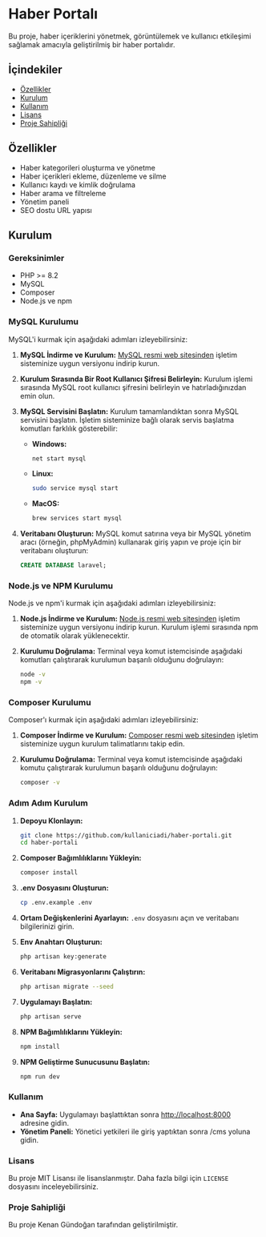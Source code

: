 # Haber Portalı

Bu proje, haber içeriklerini yönetmek, görüntülemek ve kullanıcı etkileşimi sağlamak amacıyla geliştirilmiş bir haber portalıdır.

## İçindekiler

- [Özellikler](#özellikler)
- [Kurulum](#kurulum)
- [Kullanım](#kullanım)
- [Lisans](#lisans)
- [Proje Sahipliği](#proje-sahipliği)

## Özellikler

- Haber kategorileri oluşturma ve yönetme
- Haber içerikleri ekleme, düzenleme ve silme
- Kullanıcı kaydı ve kimlik doğrulama
- Haber arama ve filtreleme
- Yönetim paneli
- SEO dostu URL yapısı

## Kurulum

### Gereksinimler

- PHP >= 8.2
- MySQL
- Composer
- Node.js ve npm

### MySQL Kurulumu

MySQL'i kurmak için aşağıdaki adımları izleyebilirsiniz:

1. **MySQL İndirme ve Kurulum:**
    [MySQL resmi web sitesinden](https://dev.mysql.com/downloads/mysql/) işletim sisteminize uygun versiyonu indirip kurun.

2. **Kurulum Sırasında Bir Root Kullanıcı Şifresi Belirleyin:** 
    Kurulum işlemi sırasında MySQL root kullanıcı şifresini belirleyin ve hatırladığınızdan emin olun.

3. **MySQL Servisini Başlatın:**
    Kurulum tamamlandıktan sonra MySQL servisini başlatın. İşletim sisteminize bağlı olarak servis başlatma komutları farklılık gösterebilir:

    - **Windows:**
      ```bash
      net start mysql
      ```

    - **Linux:**
      ```bash
      sudo service mysql start
      ```

    - **MacOS:**
      ```bash
      brew services start mysql
      ```

4. **Veritabanı Oluşturun:**
    MySQL komut satırına veya bir MySQL yönetim aracı (örneğin, phpMyAdmin) kullanarak giriş yapın ve proje için bir veritabanı oluşturun:
    ```sql
    CREATE DATABASE laravel;
    ```

### Node.js ve NPM Kurulumu

Node.js ve npm'i kurmak için aşağıdaki adımları izleyebilirsiniz:

1. **Node.js İndirme ve Kurulum:**
    [Node.js resmi web sitesinden](https://nodejs.org/) işletim sisteminize uygun versiyonu indirip kurun. Kurulum işlemi sırasında npm de otomatik olarak yüklenecektir.

2. **Kurulumu Doğrulama:**
    Terminal veya komut istemcisinde aşağıdaki komutları çalıştırarak kurulumun başarılı olduğunu doğrulayın:
    ```bash
    node -v
    npm -v
    ```

### Composer Kurulumu

Composer'ı kurmak için aşağıdaki adımları izleyebilirsiniz:

1. **Composer İndirme ve Kurulum:**
    [Composer resmi web sitesinden](https://getcomposer.org/) işletim sisteminize uygun kurulum talimatlarını takip edin.

2. **Kurulumu Doğrulama:**
    Terminal veya komut istemcisinde aşağıdaki komutu çalıştırarak kurulumun başarılı olduğunu doğrulayın:
    ```bash
    composer -v
    ```

### Adım Adım Kurulum

1. **Depoyu Klonlayın:**
    ```bash
    git clone https://github.com/kullaniciadi/haber-portali.git
    cd haber-portali
    ```

2. **Composer Bağımlılıklarını Yükleyin:**
    ```bash
    composer install
    ```

3. **.env Dosyasını Oluşturun:**
    ```bash
    cp .env.example .env
    ```

4. **Ortam Değişkenlerini Ayarlayın:**
    `.env` dosyasını açın ve veritabanı bilgilerinizi girin.

5. **Env Anahtarı Oluşturun:**
    ```bash
    php artisan key:generate
    ```

6. **Veritabanı Migrasyonlarını Çalıştırın:**
    ```bash
    php artisan migrate --seed
    ```

7. **Uygulamayı Başlatın:**
    ```bash
    php artisan serve
    ```

8. **NPM Bağımlılıklarını Yükleyin:**
    ```bash
    npm install
    ```

9. **NPM Geliştirme Sunucusunu Başlatın:**
    ```bash
    npm run dev
    ```

### Kullanım

- **Ana Sayfa:** Uygulamayı başlattıktan sonra [http://localhost:8000](http://localhost:8000) adresine gidin.
- **Yönetim Paneli:** Yönetici yetkileri ile giriş yaptıktan sonra /cms yoluna gidin.

### Lisans

Bu proje MIT Lisansı ile lisanslanmıştır. Daha fazla bilgi için `LICENSE` dosyasını inceleyebilirsiniz.

### Proje Sahipliği

Bu proje Kenan Gündoğan tarafından geliştirilmiştir.

